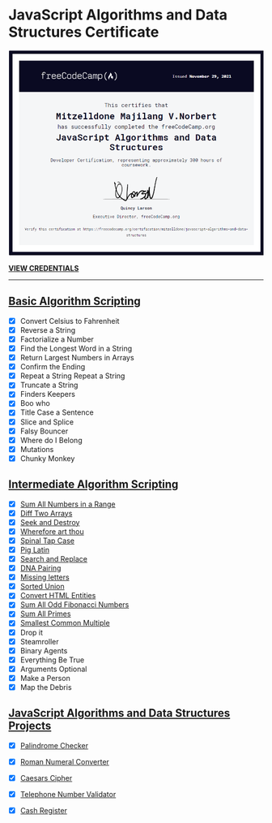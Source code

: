 # JavaScript Algorithms and Data Structures Certificate

![photo](https://github.com/Mitzelldone/Javascript-Algorithms-and-Data-Structure-FreeCodeCamp/blob/main/certificate.PNG)

**[VIEW CREDENTIALS](https://www.freecodecamp.org/certification/mitzelldone/javascript-algorithms-and-data-structures)**

---


## [Basic Algorithm Scripting](https://www.freecodecamp.org/learn/javascript-algorithms-and-data-structures/#basic-algorithm-scripting)

- [x] Convert Celsius to Fahrenheit
- [x] Reverse a String
- [x] Factorialize a Number
- [x] Find the Longest Word in a String
- [x] Return Largest Numbers in Arrays
- [x] Confirm the Ending
- [x] Repeat a String Repeat a String
- [x] Truncate a String
- [x] Finders Keepers
- [x] Boo who
- [x] Title Case a Sentence
- [x] Slice and Splice
- [x] Falsy Bouncer
- [x] Where do I Belong
- [x] Mutations
- [x] Chunky Monkey

## [Intermediate Algorithm Scripting](https://www.freecodecamp.org/learn/javascript-algorithms-and-data-structures/#intermediate-algorithm-scripting)

- [x] [Sum All Numbers in a Range](https://github.com/Mitzelldone/Javascript-Algorithms-and-Data-Structure-FreeCodeCamp/blob/main/Intermediate%20Algorithm%20Scripting/Sum%20All%20Numbers%20in%20a%20Range.js)
- [x] [Diff Two Arrays](https://github.com/Mitzelldone/Javascript-Algorithms-and-Data-Structure-FreeCodeCamp/blob/main/Intermediate%20Algorithm%20Scripting/Diff%20Two%20Arrays.js)
- [x] [Seek and Destroy](https://github.com/Mitzelldone/Javascript-Algorithms-and-Data-Structure-FreeCodeCamp/blob/main/Intermediate%20Algorithm%20Scripting/Seek%20and%20Destroy.js)
- [x] [Wherefore art thou](https://github.com/Mitzelldone/Javascript-Algorithms-and-Data-Structure-FreeCodeCamp/blob/main/Intermediate%20Algorithm%20Scripting/Wherefore%20art%20thou.js)
- [x] [Spinal Tap Case](https://github.com/Mitzelldone/Javascript-Algorithms-and-Data-Structure-FreeCodeCamp/blob/main/Intermediate%20Algorithm%20Scripting/Spinal%20Tap%20Case.js)
- [x] [Pig Latin](https://github.com/Mitzelldone/Javascript-Algorithms-and-Data-Structure-FreeCodeCamp/blob/main/Intermediate%20Algorithm%20Scripting/Pig%20Latin.js)
- [x] [Search and Replace](https://github.com/Mitzelldone/Javascript-Algorithms-and-Data-Structure-FreeCodeCamp/blob/main/Intermediate%20Algorithm%20Scripting/Search%20and%20Replace.js)
- [x] [DNA Pairing](https://github.com/Mitzelldone/Javascript-Algorithms-and-Data-Structure-FreeCodeCamp/blob/main/Intermediate%20Algorithm%20Scripting/DNA%20Pairing.js)
- [x] [Missing letters](https://github.com/Mitzelldone/Javascript-Algorithms-and-Data-Structure-FreeCodeCamp/blob/main/Intermediate%20Algorithm%20Scripting/Missing%20letters.js)
- [x] [Sorted Union](https://github.com/Mitzelldone/Javascript-Algorithms-and-Data-Structure-FreeCodeCamp/blob/main/Intermediate%20Algorithm%20Scripting/Sorted%20Union.js)
- [x] [Convert HTML Entities](https://github.com/Mitzelldone/Javascript-Algorithms-and-Data-Structure-FreeCodeCamp/blob/main/Intermediate%20Algorithm%20Scripting/Convert%20HTML%20EntitiesPassed.js)
- [x] [Sum All Odd Fibonacci Numbers](https://github.com/Mitzelldone/Javascript-Algorithms-and-Data-Structure-FreeCodeCamp/blob/main/Intermediate%20Algorithm%20Scripting/Sum%20All%20Odd%20Fibonacci%20Numbers.js)
- [x] [Sum All Primes](https://github.com/Mitzelldone/Javascript-Algorithms-and-Data-Structure-FreeCodeCamp/blob/main/Intermediate%20Algorithm%20Scripting/Sum%20All%20Primes.js)
- [x] [Smallest Common Multiple](https://github.com/Mitzelldone/Javascript-Algorithms-and-Data-Structure-FreeCodeCamp/blob/main/Intermediate%20Algorithm%20Scripting/Smallest%20Common%20Multiple.js)
- [x] Drop it
- [x] Steamroller
- [x] Binary Agents
- [x] Everything Be True
- [x] Arguments Optional
- [x] Make a Person
- [x] Map the Debris

## [JavaScript Algorithms and Data Structures Projects](https://github.com/Mitzelldone/Javascript-Algorithms-and-Data-Structure-FreeCodeCamp/tree/main/JavaScript%20Algorithms%20and%20Data%20Structures%20Projects)

- [x] [Palindrome Checker](https://github.com/Mitzelldone/Javascript-Algorithms-and-Data-Structure-FreeCodeCamp/blob/main/JavaScript%20Algorithms%20and%20Data%20Structures%20Projects/Palindrome%20Checker.js)
- [x] [Roman Numeral Converter](https://github.com/Mitzelldone/Javascript-Algorithms-and-Data-Structure-FreeCodeCamp/blob/main/JavaScript%20Algorithms%20and%20Data%20Structures%20Projects/Roman%20Numeral%20Converter.js)
- [x] [Caesars Cipher](https://github.com/Mitzelldone/Javascript-Algorithms-and-Data-Structure-FreeCodeCamp/blob/main/JavaScript%20Algorithms%20and%20Data%20Structures%20Projects/Caesars%20Cipher.js)
- [x] [Telephone Number Validator](https://github.com/Mitzelldone/Javascript-Algorithms-and-Data-Structure-FreeCodeCamp/blob/main/JavaScript%20Algorithms%20and%20Data%20Structures%20Projects/Telephone%20Number%20Validator.js)
- [x] [Cash Register](https://github.com/Mitzelldone/Javascript-Algorithms-and-Data-Structure-FreeCodeCamp/blob/main/JavaScript%20Algorithms%20and%20Data%20Structures%20Projects/Cash%20Register.js)


